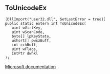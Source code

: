 ## ToUnicodeEx

```
[DllImport("user32.dll", SetLastError = true)]
public static extern int ToUnicodeEx(
   uint wVirtKey,
   uint wScanCode,
   byte[] lpKeyState,
   ushort[] pwszBuff,
   int cchBuff,
   uint wFlags,
   IntPtr dwhkl
);
```

[Microsoft documentation](https://docs.microsoft.com/en-us/windows/win32/api/winuser/nf-winuser-tounicodeex)
